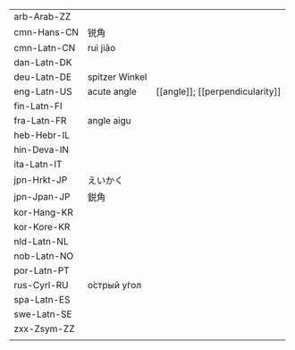| | | |
|-|-|-|
| arb-Arab-ZZ |  |  |
| cmn-Hans-CN | 锐角 |  |
| cmn-Latn-CN | ruì jiǎo |  |
| dan-Latn-DK |  |  |
| deu-Latn-DE | spitzer Winkel |  |
| eng-Latn-US | acute angle | [[angle]]; [[perpendicularity]] |
| fin-Latn-FI |  |  |
| fra-Latn-FR | angle aigu |  |
| heb-Hebr-IL |  |  |
| hin-Deva-IN |  |  |
| ita-Latn-IT |  |  |
| jpn-Hrkt-JP | えいかく |  |
| jpn-Jpan-JP | 鋭角 |  |
| kor-Hang-KR |  |  |
| kor-Kore-KR |  |  |
| nld-Latn-NL |  |  |
| nob-Latn-NO |  |  |
| por-Latn-PT |  |  |
| rus-Cyrl-RU | о́стрый у́гол |  |
| spa-Latn-ES |  |  |
| swe-Latn-SE |  |  |
| zxx-Zsym-ZZ |  |  |
|  |  |  |